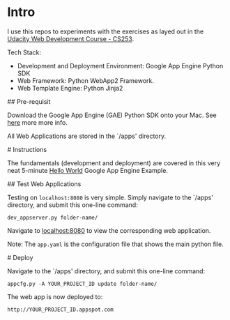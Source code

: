 # Intro

I use this repos to experiments with the exercises as layed out in the [Udacity Web Development Course - CS253](https://www.udacity.com/course/web-development--cs253).

Tech Stack:

- Development and Deployment Environment: Google App Engine Python SDK
- Web Framework: Python WebApp2 Framework.
- Web Template Engine: Python Jinja2

## Pre-requisit

Download the Google App Engine (GAE) Python SDK onto your Mac. See [here](https://cloud.google.com/appengine/docs/python/#download_the_app_engine_sdk_for_python) more more info.

All Web Applications are stored in the `/apps' directory.

# Instructions

The fundamentals (development and deployment) are covered in this very neat 5-minute [Hello World](https://cloud.google.com/appengine/docs/python/) Google App Engine Example.

## Test Web Applications

Testing on `localhost:8080` is very simple. Simply navigate to the `/apps' directory, and submit this one-line command:

```
dev_appserver.py folder-name/
```

Navigate to [localhost:8080](localhost:8080) to view the corresponding web application.

Note: The `app.yaml` is the configuration file that shows the main python file.

# Deploy

Navigate to the `/apps' directory, and submit this one-line command:

```
appcfg.py -A YOUR_PROJECT_ID update folder-name/
```

The web app is now deployed to:

```
http://YOUR_PROJECT_ID.appspot.com
```